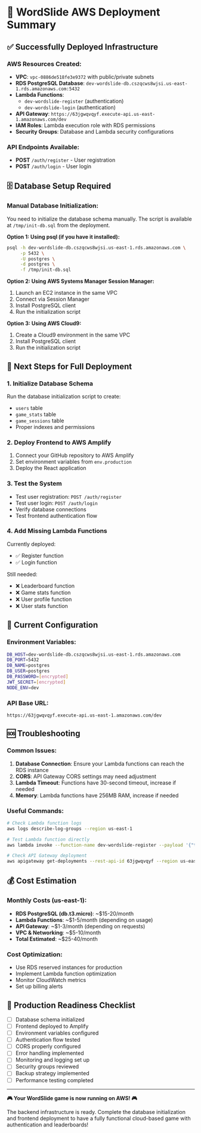 # 🎉 WordSlide AWS Deployment Summary

## ✅ **Successfully Deployed Infrastructure**

### **AWS Resources Created:**
- **VPC**: `vpc-0886de518fe3e9372` with public/private subnets
- **RDS PostgreSQL Database**: `dev-wordslide-db.cszqcws8wjsi.us-east-1.rds.amazonaws.com:5432`
- **Lambda Functions**: 
  - `dev-wordslide-register` (authentication)
  - `dev-wordslide-login` (authentication)
- **API Gateway**: `https://63jgwqvqyf.execute-api.us-east-1.amazonaws.com/dev`
- **IAM Roles**: Lambda execution role with RDS permissions
- **Security Groups**: Database and Lambda security configurations

### **API Endpoints Available:**
- **POST** `/auth/register` - User registration
- **POST** `/auth/login` - User login

## 🗄️ **Database Setup Required**

### **Manual Database Initialization:**
You need to initialize the database schema manually. The script is available at `/tmp/init-db.sql` from the deployment.

**Option 1: Using psql (if you have it installed):**
```bash
psql -h dev-wordslide-db.cszqcws8wjsi.us-east-1.rds.amazonaws.com \
     -p 5432 \
     -U postgres \
     -d postgres \
     -f /tmp/init-db.sql
```

**Option 2: Using AWS Systems Manager Session Manager:**
1. Launch an EC2 instance in the same VPC
2. Connect via Session Manager
3. Install PostgreSQL client
4. Run the initialization script

**Option 3: Using AWS Cloud9:**
1. Create a Cloud9 environment in the same VPC
2. Install PostgreSQL client
3. Run the initialization script

## 🚀 **Next Steps for Full Deployment**

### **1. Initialize Database Schema**
Run the database initialization script to create:
- `users` table
- `game_stats` table  
- `game_sessions` table
- Proper indexes and permissions

### **2. Deploy Frontend to AWS Amplify**
1. Connect your GitHub repository to AWS Amplify
2. Set environment variables from `env.production`
3. Deploy the React application

### **3. Test the System**
- Test user registration: `POST /auth/register`
- Test user login: `POST /auth/login`
- Verify database connections
- Test frontend authentication flow

### **4. Add Missing Lambda Functions**
Currently deployed:
- ✅ Register function
- ✅ Login function

Still needed:
- ❌ Leaderboard function
- ❌ Game stats function
- ❌ User profile function
- ❌ User stats function

## 🔧 **Current Configuration**

### **Environment Variables:**
```bash
DB_HOST=dev-wordslide-db.cszqcws8wjsi.us-east-1.rds.amazonaws.com
DB_PORT=5432
DB_NAME=postgres
DB_USER=postgres
DB_PASSWORD=[encrypted]
JWT_SECRET=[encrypted]
NODE_ENV=dev
```

### **API Base URL:**
```
https://63jgwqvqyf.execute-api.us-east-1.amazonaws.com/dev
```

## 🆘 **Troubleshooting**

### **Common Issues:**
1. **Database Connection**: Ensure your Lambda functions can reach the RDS instance
2. **CORS**: API Gateway CORS settings may need adjustment
3. **Lambda Timeout**: Functions have 30-second timeout, increase if needed
4. **Memory**: Lambda functions have 256MB RAM, increase if needed

### **Useful Commands:**
```bash
# Check Lambda function logs
aws logs describe-log-groups --region us-east-1

# Test Lambda function directly
aws lambda invoke --function-name dev-wordslide-register --payload '{"test": "data"}' response.json

# Check API Gateway deployment
aws apigateway get-deployments --rest-api-id 63jgwqvqyf --region us-east-1
```

## 💰 **Cost Estimation**

### **Monthly Costs (us-east-1):**
- **RDS PostgreSQL (db.t3.micro)**: ~$15-20/month
- **Lambda Functions**: ~$1-5/month (depending on usage)
- **API Gateway**: ~$1-3/month (depending on requests)
- **VPC & Networking**: ~$5-10/month
- **Total Estimated**: ~$25-40/month

### **Cost Optimization:**
- Use RDS reserved instances for production
- Implement Lambda function optimization
- Monitor CloudWatch metrics
- Set up billing alerts

## 🎯 **Production Readiness Checklist**

- [ ] Database schema initialized
- [ ] Frontend deployed to Amplify
- [ ] Environment variables configured
- [ ] Authentication flow tested
- [ ] CORS properly configured
- [ ] Error handling implemented
- [ ] Monitoring and logging set up
- [ ] Security groups reviewed
- [ ] Backup strategy implemented
- [ ] Performance testing completed

---

**🎮 Your WordSlide game is now running on AWS! 🎮**

The backend infrastructure is ready. Complete the database initialization and frontend deployment to have a fully functional cloud-based game with authentication and leaderboards!
